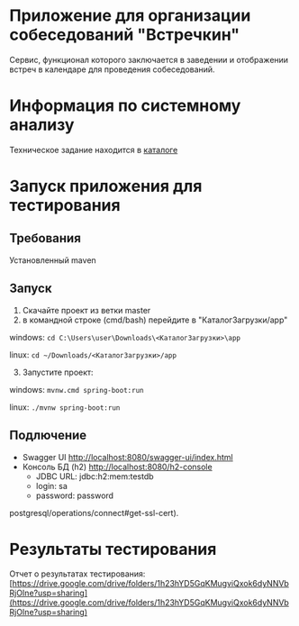 # Приложение для организации собеседований "Встречкин"

Сервис, функционал которого заключается в заведении и отображении встреч в календаре для проведения собеседований.

# Информация по системному анализу

Техническое задание находится в [каталоге](https://git.codenrock.com/neo-hack-2024-1232/cnrprod1722867596-team-74124/razrabotka-rabochego-instrumenta-dlya-sinhronizacii-ekspertov-rekrutyorov-i-kandidatov-5883/-/tree/develop/reports?ref_type=heads)

# Запуск приложения для тестирования
## Требования
Установленный maven

## Запуск
1) Скачайте проект из ветки master
2) в командной строке (cmd/bash) перейдите в "КаталогЗагрузки/app"

windows: `cd C:\Users\user\Downloads\<КаталогЗагрузки>\app`

linux: `cd ~/Downloads/<КаталогЗагрузки>/app`

3) Запустите проект:

windows: `mvnw.cmd spring-boot:run`

linux: `./mvnw spring-boot:run`

## Подлючение
- Swagger UI [http://localhost:8080/swagger-ui/index.html](http://localhost:8080/swagger-ui/index.html)
- Консоль БД (h2) [http://localhost:8080/h2-console](http://localhost:8080/h2-console)
    - JDBC URL: jdbc:h2:mem:testdb
    - login: sa
    - password: password
    
postgresql/operations/connect#get-ssl-cert).

# Результаты тестирования

Отчет о результатах тестирования: [https://drive.google.com/drive/folders/1h23hYD5GqKMugviQxok6dyNNVbRjOIne?usp=sharing](https://drive.google.com/drive/folders/1h23hYD5GqKMugviQxok6dyNNVbRjOIne?usp=sharing)
